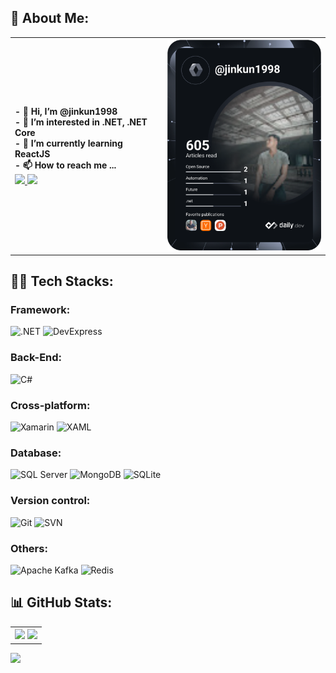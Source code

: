 ## 💫 About Me:
<table align="center">
  <tr>
    <th align="left" padding="100px">
      - 👋 Hi, I’m @jinkun1998 </br>
      - 👀 I’m interested in .NET, .NET Core </br>
      - 🌱 I’m currently learning ReactJS </br>
      - 📫 How to reach me ... </br>
        <a href="https://www.linkedin.com/in/quocthao23061998/">
          <img src="https://img.shields.io/badge/Linked%20In-0A66C2?logo=LinkedIn&logoColor=white"/>
        <a href="mailto:quocthao23061998.tg@gmail.com">
          <img src="https://img.shields.io/badge/Gmail-EA4335?logo=Gmail&logoColor=white"/>
    </th>
    <th align="right" padding="100px">
      <a href="https://app.daily.dev/jinkun1998"><img src="https://github.com/jinkun1998/jinkun1998/blob/main/devcard.svg" width="280" alt="Quoc Thao's Dev Card"/>
    </th>
  </tr>
</table>


## 👨‍💻 Tech Stacks:
### Framework:
![.NET](https://img.shields.io/badge/.NET-512BD4?logo=.net&logoColor=white&style=for-the-badge)
![DevExpress](https://img.shields.io/badge/DevExpress-FF7200?logo=DevExpress&logoColor=white&style=for-the-badge)
### Back-End:
![C#](https://img.shields.io/badge/C%20Sharp-239120?logo=CSharp&logoColor=white&style=for-the-badge)
<!--![JS](https://img.shields.io/badge/JavaScript-F7DF1E?logo=JavaScript&logoColor=white&style=for-the-badge)
### Front-End:
![React](https://img.shields.io/badge/React-61DAFB?logo=React&logoColor=white&style=for-the-badge)
![HTML](https://img.shields.io/badge/HTML-E34F26?logo=HTML5&logoColor=white&style=for-the-badge)
![CSS](https://img.shields.io/badge/CSS-E34F26?logo=CSSWizardry&logoColor=white&style=for-the-badge)-->
### Cross-platform:
![Xamarin](https://img.shields.io/badge/Xamarin-3498DB?logo=Xamarin&logoColor=white&style=for-the-badge)
![XAML](https://img.shields.io/badge/XAML-0C54C2?logo=XAML&logoColor=white&style=for-the-badge)
### Database:
![SQL Server](https://img.shields.io/badge/Microsoft%20SQL%20Server-CC2927?logo=MicrosoftSQLServer&logoColor=white&style=for-the-badge)
![MongoDB](https://img.shields.io/badge/MongoDB-47A248?logo=MongoDB&logoColor=white&style=for-the-badge)
![SQLite](https://img.shields.io/badge/SQLite-003B57?logo=SQLite&logoColor=white&style=for-the-badge)
### Version control:
![Git](https://img.shields.io/badge/Git-F05032?logo=Git&logoColor=white&style=for-the-badge)
![SVN](https://img.shields.io/badge/SVN-F05032?logo=Subversion&logoColor=white&style=for-the-badge)
### Others:
![Apache Kafka](https://img.shields.io/badge/Apache%20Kafka-231F20?logo=ApacheKafka&logoColor=white&style=for-the-badge)
![Redis](https://img.shields.io/badge/Redis-DC382D?logo=Redis&logoColor=white&style=for-the-badge)


## 📊 GitHub Stats:
<table align="center">
  <tr>
    <th>
     <img src="https://github-readme-stats.vercel.app/api/top-langs/?username=jinkun1998&layout=compact" width="500"/>
     <img src="https://github-readme-stats.vercel.app/api?username=jinkun1998&show_icons=true&theme=tokyonight" width="500"/>
    </th>
  </tr>
</table>


[![](https://visitcount.itsvg.in/api?id=me294&icon=2&color=1)](https://visitcount.itsvg.in)
<!---
jinkun1998/jinkun1998 is a ✨ special ✨ repository because its `README.md` (this file) appears on your GitHub profile.
You can click the Preview link to take a look at your changes.
--->
